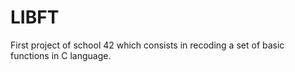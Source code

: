 # LIBFT
First project of school 42 which consists in recoding a set of basic functions in C language.
